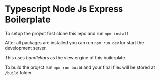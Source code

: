# Typescript Node Js Express Boilerplate

To setup the project first clone this repo and run ```npm install```

After all packages are installed you can run ```npm run dev``` for start the development server.

This uses *handlebars* as the view engine of this boilerplate.

To build the project run ```npm run build``` and your final files will be stored at ```/build``` folder.